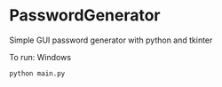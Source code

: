 # PasswordGenerator
Simple GUI password generator with python and tkinter

To run:
Windows
```bash
python main.py
```


